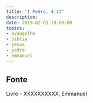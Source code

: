```yaml
---
title: "I Pedro, 4:13"
description: 
date: 2019-02-01 19:00:00
topics: 
- evangelho
- biblia
- jesus
- pedro
- emmanuel
---
```




## Fonte
Livro - XXXXXXXXXX, Emmanuel
